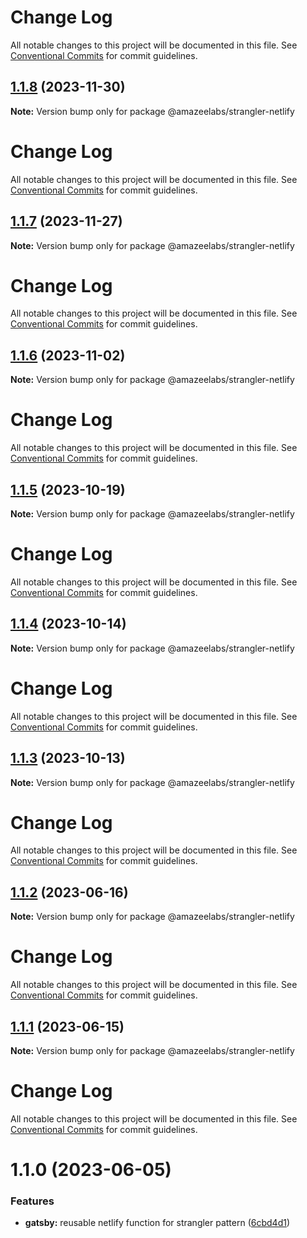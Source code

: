 # Change Log

All notable changes to this project will be documented in this file. See
[Conventional Commits](https://conventionalcommits.org) for commit guidelines.

## [1.1.8](https://github.com/AmazeeLabs/silverback-mono/compare/@amazeelabs/strangler-netlify@1.1.7...@amazeelabs/strangler-netlify@1.1.8) (2023-11-30)

**Note:** Version bump only for package @amazeelabs/strangler-netlify

# Change Log

All notable changes to this project will be documented in this file. See
[Conventional Commits](https://conventionalcommits.org) for commit guidelines.

## [1.1.7](https://github.com/AmazeeLabs/silverback-mono/compare/@amazeelabs/strangler-netlify@1.1.6...@amazeelabs/strangler-netlify@1.1.7) (2023-11-27)

**Note:** Version bump only for package @amazeelabs/strangler-netlify

# Change Log

All notable changes to this project will be documented in this file. See
[Conventional Commits](https://conventionalcommits.org) for commit guidelines.

## [1.1.6](https://github.com/AmazeeLabs/silverback-mono/compare/@amazeelabs/strangler-netlify@1.1.5...@amazeelabs/strangler-netlify@1.1.6) (2023-11-02)

**Note:** Version bump only for package @amazeelabs/strangler-netlify

# Change Log

All notable changes to this project will be documented in this file. See
[Conventional Commits](https://conventionalcommits.org) for commit guidelines.

## [1.1.5](https://github.com/AmazeeLabs/silverback-mono/compare/@amazeelabs/strangler-netlify@1.1.4...@amazeelabs/strangler-netlify@1.1.5) (2023-10-19)

**Note:** Version bump only for package @amazeelabs/strangler-netlify

# Change Log

All notable changes to this project will be documented in this file. See
[Conventional Commits](https://conventionalcommits.org) for commit guidelines.

## [1.1.4](https://github.com/AmazeeLabs/silverback-mono/compare/@amazeelabs/strangler-netlify@1.1.3...@amazeelabs/strangler-netlify@1.1.4) (2023-10-14)

**Note:** Version bump only for package @amazeelabs/strangler-netlify

# Change Log

All notable changes to this project will be documented in this file. See
[Conventional Commits](https://conventionalcommits.org) for commit guidelines.

## [1.1.3](https://github.com/AmazeeLabs/silverback-mono/compare/@amazeelabs/strangler-netlify@1.1.2...@amazeelabs/strangler-netlify@1.1.3) (2023-10-13)

**Note:** Version bump only for package @amazeelabs/strangler-netlify

# Change Log

All notable changes to this project will be documented in this file. See
[Conventional Commits](https://conventionalcommits.org) for commit guidelines.

## [1.1.2](https://github.com/AmazeeLabs/silverback-mono/compare/@amazeelabs/strangler-netlify@1.1.1...@amazeelabs/strangler-netlify@1.1.2) (2023-06-16)

**Note:** Version bump only for package @amazeelabs/strangler-netlify

# Change Log

All notable changes to this project will be documented in this file. See
[Conventional Commits](https://conventionalcommits.org) for commit guidelines.

## [1.1.1](https://github.com/AmazeeLabs/silverback-mono/compare/@amazeelabs/strangler-netlify@1.1.0...@amazeelabs/strangler-netlify@1.1.1) (2023-06-15)

**Note:** Version bump only for package @amazeelabs/strangler-netlify

# Change Log

All notable changes to this project will be documented in this file. See
[Conventional Commits](https://conventionalcommits.org) for commit guidelines.

# 1.1.0 (2023-06-05)

### Features

- **gatsby:** reusable netlify function for strangler pattern
  ([6cbd4d1](https://github.com/AmazeeLabs/silverback-mono/commit/6cbd4d1bde039e294ccabe8b2a490b9bc1e56116))
